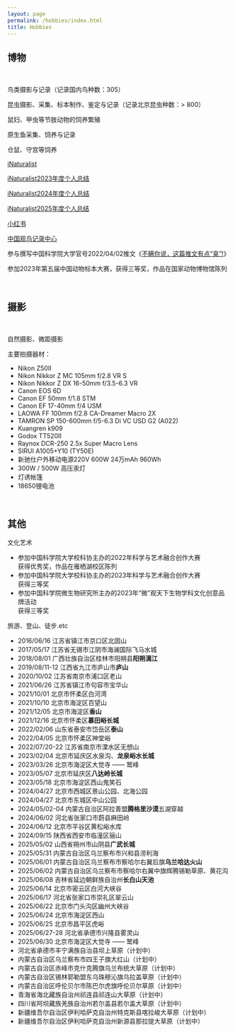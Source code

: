 ```yaml
---
layout: page
permalink: /hobbies/index.html
title: Hobbies
---
```


## 博物

<br>

鸟类摄影与记录（记录国内鸟种数：305）

昆虫摄影、采集、标本制作、鉴定与记录（记录北京昆虫种数：> 800）

鼠妇、甲虫等节肢动物的饲养繁殖

原生鱼采集、饲养与记录

仓鼠、守宫等饲养

[iNaturalist](https://www.inaturalist.org/people/6364475)

[iNaturalist2023年度个人总结](https://www.inaturalist.org/stats/2023/guanmushan)

[iNaturalist2024年度个人总结](https://www.inaturalist.org/stats/2024/guanmushan)

[iNaturalist2025年度个人总结](https://www.inaturalist.org/stats/2025/guanmushan)

[小红书](https://www.xiaohongshu.com/user/profile/63f389a4000000001001ce80?xhsshare=CopyLink&appuid=63f389a4000000001001ce80&apptime=1684507060)

[中国观鸟记录中心](http://www.birdreport.cn/member/index.html)

参与撰写中国科学院大学官号2022/04/02推文《[不瞒你说，这篇推文有点“臭”!](https://mp.weixin.qq.com/s/WrZ61y_5FgXF3VJMmBb7Kw)》

参加2023年第五届中国动物标本大赛，获得三等奖，作品在国家动物博物馆陈列

<br>


## 摄影

<br>

自然摄影、微距摄影

主要拍摄器材：<br>

- Nikon Z50II
- Nikon Nikkor Z MC 105mm f/2.8 VR S
- Nikon Nikkor Z DX 16-50mm f/3.5-6.3 VR
- Canon EOS 6D
- Canon EF 50mm f/1.8 STM
- Canon EF 17-40mm f/4 USM
- LAOWA FF 100mm f/2.8 CA-Dreamer Macro 2X
- TAMRON SP 150-600mm f/5-6.3 Di VC USD G2 (A022)
- Kuangren k909
- Godox TT520II
- Raynox DCR-250 2.5x Super Macro Lens
- SIRUI A1005+Y10 (TY50E)
- 新驰仕户外移动电源220V 600W 24万mAh 960Wh
- 300W / 500W 高压汞灯
- 灯诱帐篷
- 18650锂电池

<br>

## 其他

文化艺术<br>

- 参加中国科学院大学校科协主办的2022年科学与艺术融合创作大赛<br>获得优秀奖，作品在雁栖湖校区陈列<br>
- 参加中国科学院大学校科协主办的2023年科学与艺术融合创作大赛<br>获得三等奖<br>
- 参加中国科学院微生物研究所主办的2023年“微”观天下生物学科文化创意品牌活动<br>获得三等奖


旅游、登山、徒步.etc<br>

- 2016/06/16 江苏省镇江市京口区北固山
- 2017/05/17 江苏省无锡市江阴市海澜国际飞马水城
- 2018/08/01 广西壮族自治区桂林市阳朔县**阳朔漓江**
- 2019/08/11-12 江西省九江市庐山市**庐山**
- 2020/10/02 江苏省南京市浦口区老山
- 2021/06/26 江苏省镇江市句容市宝华山
- 2021/10/01 北京市怀柔区白河湾
- 2021/10/10 北京市海淀区百望山
- 2021/12/05 北京市海淀区**香山**
- 2021/12/16 北京市怀柔区**慕田峪长城**
- 2022/02/06 山东省泰安市岱岳区**泰山**
- 2022/04/05 北京市怀柔区神堂峪
- 2022/07/20-22 江苏省南京市溧水区无想山
- 2023/02/04 北京市延庆区水泉沟、**龙泉峪水长城**
- 2023/03/26 北京市海淀区大觉寺 —— 鹫峰
- 2023/05/07 北京市延庆区**八达岭长城**
- 2023/05/18 北京市海淀区西山鬼笑石
- 2024/04/27 北京市西城区景山公园、北海公园
- 2024/04/27 北京市东城区中山公园
- 2024/05/02-04 内蒙古自治区阿拉善盟**腾格里沙漠**五湖穿越
- 2024/06/02 河北省张家口市蔚县麻田岭
- 2024/06/12 北京市平谷区黄松峪水库
- 2024/09/15 陕西省西安市临潼区骊山
- 2025/05/02 山西省朔州市山阴县**广武长城**
- 2025/05/31 内蒙古自治区乌兰察布市兴和县涝利海
- 2025/06/01 内蒙古自治区乌兰察布市察哈尔右翼后旗**乌兰哈达火山**
- 2025/06/02 内蒙古自治区乌兰察布市察哈尔右翼中旗辉腾锡勒草原、黄花沟
- 2025/06/08 吉林省延边朝鲜族自治州**长白山天池**
- 2025/06/14 北京市密云区白河大峡谷
- 2025/06/17 河北省张家口市崇礼区翠云山
- 2025/06/22 北京市门头沟区幽州大峡谷
- 2025/06/24 北京市海淀区西山
- 2025/06/25 北京市昌平区虎峪
- 2025/06/27-28 河北省承德市兴隆县雾灵山
- 2025/06/30 北京市海淀区大觉寺 —— 鹫峰
- 河北省承德市丰宁满族自治县坝上草原（计划中）
- 内蒙古自治区乌兰察布市四王子旗大红山（计划中）
- 内蒙古自治区赤峰市克什克腾旗乌兰布统大草原（计划中）
- 内蒙古自治区锡林郭勒盟东乌珠穆沁旗乌拉盖草原（计划中）
- 内蒙古自治区呼伦贝尔市陈巴尔虎旗呼伦贝尔草原（计划中）
- 青海省海北藏族自治州祁连县祁连山大草原（计划中）
- 四川省阿坝藏族羌族自治州若尔盖县若尔盖大草原（计划中）
- 新疆维吾尔自治区伊利哈萨克自治州特克斯县喀拉峻大草原（计划中）
- 新疆维吾尔自治区伊利哈萨克自治州新源县那拉提大草原（计划中）
